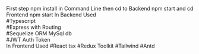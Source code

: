 First step npm install in Command Line then cd to Backend npm start and cd Frontend npm start 
In Backend Used         
#Typescript                   
#Express with Routing         
#Sequelize ORM MySql db       
#JWT Auth Token               
In Frontend Used
#React tsx
#Redux Toolkit 
#Tailwind
#Antd
                              
